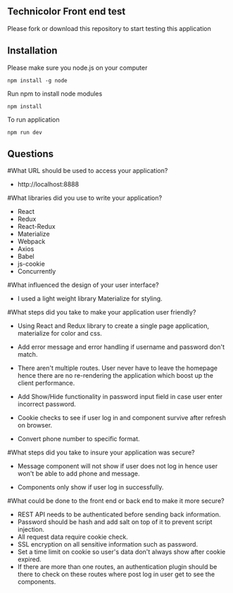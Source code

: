 
## Technicolor Front end test

Please fork or download this repository to start testing this application

## Installation
Please make sure you node.js on your computer

```
npm install -g node

```

Run npm to install node modules

```
npm install

```

To run application

```
npm run dev

```

## Questions

#What URL should be used to access your application?
* http://localhost:8888

#What libraries did you use to write your application?
* React
* Redux
* React-Redux
* Materialize
* Webpack
* Axios
* Babel
* js-cookie
* Concurrently

#What influenced the design of your user interface?
* I used a light weight library Materialize for styling.

#What steps did you take to make your application user friendly?
* Using React and Redux library to create a single page application, materialize for color and css.

* Add error message and error handling if username and password don't match.

* There aren't multiple routes.  User never have to leave the homepage hence there are no re-rendering the application which boost up the client performance.

* Add Show/Hide functionality in password input field in case user enter incorrect password.

* Cookie checks to see if user log in and component survive after refresh on browser.

* Convert phone number to specific format.

#What steps did you take to insure your application was secure?
* Message component will not show if user does not log in hence user won't be able to add phone and message.

* Components only show if user log in successfully.

#What could be done to the front end or back end to make it more secure?
* REST API needs to be authenticated before sending back information.
* Password should be hash and add salt on top of it to prevent script injection.
* All request data require cookie check.
* SSL encryption on all sensitive information such as password.
* Set a time limit on cookie so user's data don't always show after cookie expired.
* If there are more than one routes, an authentication plugin should be there to check on these routes where post log in user get to see the components.
